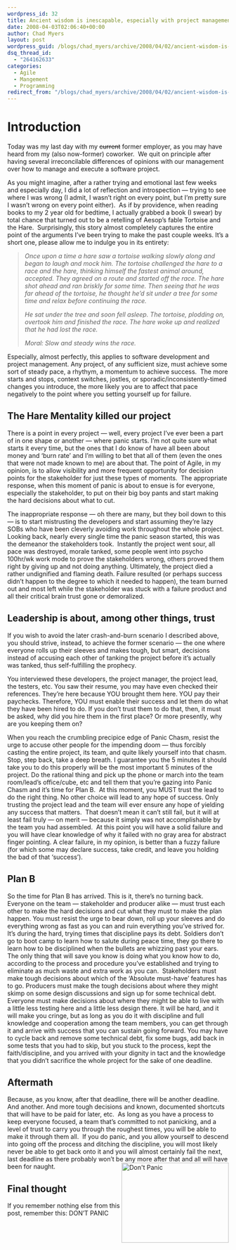 ```yaml
---
wordpress_id: 32
title: Ancient wisdom is inescapable, especially with project management
date: 2008-04-03T02:06:40+00:00
author: Chad Myers
layout: post
wordpress_guid: /blogs/chad_myers/archive/2008/04/02/ancient-wisdom-is-inescapable-especially-with-project-management.aspx
dsq_thread_id:
  - "264162633"
categories:
  - Agile
  - Mangement
  - Programming
redirect_from: "/blogs/chad_myers/archive/2008/04/02/ancient-wisdom-is-inescapable-especially-with-project-management.aspx/"
---
```

# Introduction

Today was my last day with my <strike>current</strike> former employer, as you may have heard from my (also now-former) coworker.&nbsp; We quit on principle after having several irreconcilable differences of opinions with our management over how to manage and execute a software project.

As you might imagine, after a rather trying and emotional last few weeks and especially day, I did a lot of reflection and introspection &#8212; trying to see where I was wrong (I admit, I wasn&#8217;t right on every point, but I&#8217;m pretty sure I wasn&#8217;t wrong on every point either).&nbsp; As if by providence, when reading books to my 2 year old for bedtime, I actually grabbed a book (I swear) by total chance that turned out to be a retelling of Aesop&#8217;s fable Tortoise and the Hare.&nbsp; Surprisingly, this story almost completely captures the entire point of the arguments I&#8217;ve been trying to make the past couple weeks. It&#8217;s a short one, please allow me to indulge you in its entirety:

> _Once upon a time a hare saw a tortoise walking slowly along and began to laugh and mock him. The tortoise challenged the hare to a race and the hare, thinking himself the fastest animal around, accepted. They agreed on a route and started off the race. The hare shot ahead and ran briskly for some time. Then seeing that he was far ahead of the tortoise, he thought he&#8217;d sit under a tree for some time and relax before continuing the race._ 
> 
> _He sat under the tree and soon fell asleep. The tortoise, plodding on, overtook him and finished the race. The hare woke up and realized that he had lost the race._ 
> 
> _Moral:_ _Slow and steady wins the race._

Especially, almost perfectly, this applies to software development and project management. Any project, of any sufficient size, must achieve some sort of steady pace, a rhythym, a momentum to achieve success.&nbsp; The more starts and stops, context switches, jostles, or sporadic/inconsistently-timed changes you introduce, the more likely you are to affect that pace negatively to the point where you setting yourself up for failure.

## The Hare Mentality killed our project

There is a point in every project &#8212; well, every project I&#8217;ve ever been a part of in one shape or another &#8212; where panic starts. I&#8217;m not quite sure what starts it every time, but the ones that I do know of have all been about money and &#8216;burn rate&#8217; and I&#8217;m willing to bet that all of them (even the ones that were not made known to me) are about that. The point of Agile, in my opinion, is to allow visibility and more frequent opportunity for decision points for the stakeholder for just these types of moments.&nbsp; The appropriate response, when this moment of panic is about to ensue is for everyone, especially the stakeholder, to put on their big boy pants and start making the hard decisions about what to cut. 

The inappropriate response &#8212; oh there are many, but they boil down to this &#8212; is to start mistrusting the developers and start assuming they&#8217;re lazy SOBs who have been cleverly avoiding work throughout the whole project.&nbsp; Looking back, nearly every single time the panic season started, this was the demeanor the stakeholders took.&nbsp; Instantly the project went sour, all pace was destroyed, morale tanked, some people went into psycho 100hr/wk work mode to prove the stakeholders wrong, others proved them right by giving up and not doing anything. Ultimately, the project died a rather undignified and flaming death. Failure resulted (or perhaps success didn&#8217;t happen to the degree to which it needed to happen), the team burned out and most left while the stakeholder was stuck with a failure product and all their critical brain trust gone or demoralized.

## Leadership is about, among other things, trust

If you wish to avoid the later crash-and-burn scenario I described above, you should strive, instead, to achieve the former scenario &#8212; the one where everyone rolls up their sleeves and makes tough, but smart, decisions instead of accusing each other of tanking the project before it&#8217;s actually was tanked, thus self-fulfilling the prophecy.

You interviewed these developers, the project manager, the project lead, the testers, etc. You saw their resume, you may have even checked their references. They&#8217;re here because YOU brought them here. YOU pay their paychecks. Therefore, YOU must enable their success and let them do what they have been hired to do. If you don&#8217;t trust them to do that, then, it must be asked, why did you hire them in the first place? Or more presently, why are you keeping them on?

When you reach the crumbling precipice edge of Panic Chasm, resist the urge to accuse other people for the impending doom &#8212; thus forcibly casting the entire project, its team, and quite likely yourself into that chasm.&nbsp; Stop, step back, take a deep breath. I guarantee you the 5 minutes it should take you to do this properly will be the most important 5 minutes of the project. Do the rational thing and pick up the phone or march into the team room/lead&#8217;s office/cube, etc and tell them that you&#8217;re gazing into Panic Chasm and it&#8217;s time for Plan B.&nbsp; At this moment, you MUST trust the lead to do the right thing. No other choice will lead to any hope of success. Only trusting the project lead and the team will ever ensure any hope of yielding any success that matters.&nbsp; That doesn&#8217;t mean it can&#8217;t still fail, but it will at least fail truly &#8212; on merit &#8212; because it simply was not accomplishable by the team you had assembled.&nbsp; At this point you will have a solid failure and you will have clear knowledge of why it failed with no gray area for abstract finger pointing. A clear failure, in my opinion, is better than a fuzzy failure (for which some may declare success, take credit, and leave you holding the bad of that &#8216;success&#8217;). 

## Plan B

So the time for Plan B has arrived. This is it, there&#8217;s no turning back. Everyone on the team &#8212; stakeholder and producer alike &#8212; must trust each other to make the hard decisions and cut what they must to make the plan happen. You must resist the urge to bear down, roll up your sleeves and do everything wrong as fast as you can and ruin everything you&#8217;ve strived for. It&#8217;s during the hard, trying times that discipline pays its debt. Soldiers don&#8217;t go to boot camp to learn how to salute during peace time, they go there to learn how to be disciplined when the bullets are whizzing past your ears. The only thing that will save you know is doing what you know how to do, according to the process and procedure you&#8217;ve established and trying to eliminate as much waste and extra work as you can.&nbsp; Stakeholders must make tough decisions about which of the &#8216;Absolute must-have&#8217; features has to go. Producers must make the tough decisions about where they might skimp on some design discussions and sign up for some technical debt. Everyone must make decisions about where they might be able to live with a little less testing here and a little less design there. It will be hard, and it will make you cringe, but as long as you do it with discipline and full knowledge and cooperation among the team members, you can get through it and arrive with success that you can sustain going forward. You may have to cycle back and remove some technical debt, fix some bugs, add back in some tests that you had to skip, but you stuck to the process, kept the faith/discipline, and you arrived with your dignity in tact and the knowledge that you didn&#8217;t sacrifice the whole project for the sake of one deadline. 

## Aftermath

Because, as you know, after that deadline, there will be another deadline. And another. And more tough decisions and known, documented shortcuts that will have to be paid for later, etc.&nbsp; As long as you have a process to keep everyone focused, a team that&#8217;s committed to not panicking, and a level of trust to carry you through the roughest times, you will be able to make it through them all.&nbsp; If you do panic, and you allow yourself to descend into going off the process and ditching the discipline, you will most likely never be able to get back onto it and you will almost certainly fail the next, last deadline as there probably won&#8217;t be any more after that and all will have been for naught.[<img style="border-top-width: 0px;border-left-width: 0px;border-bottom-width: 0px;border-right-width: 0px" height="182" alt="Don't Panic" src="http://lostechies.com/chadmyers/files/2011/03Ancientwisdomisinescapableespeciallywith_14CE8/image_thumb.png" width="244" align="right" border="0" />](http://lostechies.com/chadmyers/files/2011/03Ancientwisdomisinescapableespeciallywith_14CE8/image_2.png)

## Final thought

If you remember nothing else from this post, remember this: DON&#8217;T PANIC